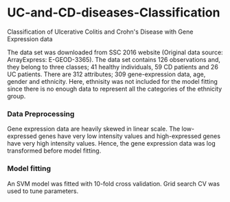 # UC-and-CD-diseases-Classification
Classification of Ulcerative Colitis and Crohn's Disease with Gene Expression data

The data set was downloaded from SSC 2016 website (Original data source: ArrayExpress: E-GEOD-3365). 
The data set contains 126 observations and, they belong to three classes; 41 healthy individuals, 59 CD patients and 26 UC patients. There are 312 attributes; 309 gene-expression data, age, gender and ethnicity. 
Here, ethnisity was not included for the model fitting since there is no enough data to represent all the categories of the ethnicity group.

### Data Preprocessing
Gene expression data are heavily skewed in linear scale. The low-expressed genes have very low intensity values and high-expressed
genes have very high intensity values. Hence, the gene expression data was log transformed before model fitting.

### Model fitting
An SVM model was fitted with 10-fold cross validation. Grid search CV was used to tune parameters.
